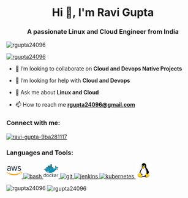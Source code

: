 <h1 align="center">Hi 👋, I'm Ravi Gupta</h1>
<h3 align="center">A passionate Linux and Cloud Engineer from India</h3>

<p align="left"> <img src="https://komarev.com/ghpvc/?username=rgupta24096&label=Profile%20views&color=0e75b6&style=flat" alt="rgupta24096" /> </p>

<p align="left"> <a href="https://github.com/ryo-ma/github-profile-trophy"><img src="https://github-profile-trophy.vercel.app/?username=rgupta24096" alt="rgupta24096" /></a> </p>

- 👯 I’m looking to collaborate on **Cloud and Devops Native Projects**

- 🤝 I’m looking for help with **Cloud and Devops**

- 💬 Ask me about **Linux and Cloud**

- 📫 How to reach me **rgupta24096@gmail.com**

<h3 align="left">Connect with me:</h3>
<p align="left">
<a href="https://linkedin.com/in/ravi-gupta-9ba281117" target="blank"><img align="center" src="https://raw.githubusercontent.com/rahuldkjain/github-profile-readme-generator/master/src/images/icons/Social/linked-in-alt.svg" alt="ravi-gupta-9ba281117" height="30" width="40" /></a>
</p>

<h3 align="left">Languages and Tools:</h3>
<p align="left"> <a href="https://aws.amazon.com" target="_blank" rel="noreferrer"> <img src="https://raw.githubusercontent.com/devicons/devicon/master/icons/amazonwebservices/amazonwebservices-original-wordmark.svg" alt="aws" width="40" height="40"/> </a> <a href="https://www.gnu.org/software/bash/" target="_blank" rel="noreferrer"> <img src="https://www.vectorlogo.zone/logos/gnu_bash/gnu_bash-icon.svg" alt="bash" width="40" height="40"/> </a> <a href="https://www.docker.com/" target="_blank" rel="noreferrer"> <img src="https://raw.githubusercontent.com/devicons/devicon/master/icons/docker/docker-original-wordmark.svg" alt="docker" width="40" height="40"/> </a> <a href="https://git-scm.com/" target="_blank" rel="noreferrer"> <img src="https://www.vectorlogo.zone/logos/git-scm/git-scm-icon.svg" alt="git" width="40" height="40"/> </a> <a href="https://www.jenkins.io" target="_blank" rel="noreferrer"> <img src="https://www.vectorlogo.zone/logos/jenkins/jenkins-icon.svg" alt="jenkins" width="40" height="40"/> </a> <a href="https://kubernetes.io" target="_blank" rel="noreferrer"> <img src="https://www.vectorlogo.zone/logos/kubernetes/kubernetes-icon.svg" alt="kubernetes" width="40" height="40"/> </a> <a href="https://www.linux.org/" target="_blank" rel="noreferrer"> <img src="https://raw.githubusercontent.com/devicons/devicon/master/icons/linux/linux-original.svg" alt="linux" width="40" height="40"/> </a> </p>

<p><img align="left" src="https://github-readme-stats.vercel.app/api/top-langs?username=rgupta24096&show_icons=true&locale=en&layout=compact" alt="rgupta24096" /></p>

<p>&nbsp;<img align="center" src="https://github-readme-stats.vercel.app/api?username=rgupta24096&show_icons=true&locale=en" alt="rgupta24096" /></p>
